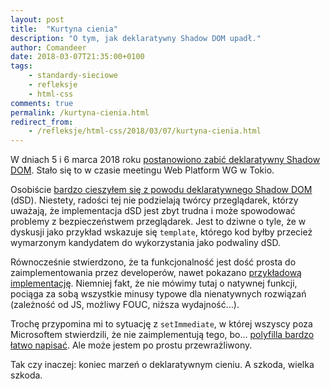```yaml
---
layout: post
title:  "Kurtyna cienia"
description: "O tym, jak deklaratywny Shadow DOM upadł."
author: Comandeer
date: 2018-03-07T21:35:00+0100
tags:
    - standardy-sieciowe
    - refleksje
    - html-css
comments: true
permalink: /kurtyna-cienia.html
redirect_from:
    - /refleksje/html-css/2018/03/07/kurtyna-cienia.html
---
```


W dniach 5 i 6 marca 2018 roku [postanowiono zabić deklaratywny Shadow DOM](https://github.com/whatwg/dom/issues/510#issuecomment-370980398). Stało się to w czasie meetingu Web Platform WG w Tokio.<!--more-->

Osobiście [bardzo cieszyłem się z powodu deklaratywnego Shadow DOM](https://blog.comandeer.pl/javascript/2017/10/31/deklaratywny-shadow-dom.html) (dSD). Niestety, radości tej nie podzielają twórcy przeglądarek, którzy uważają, że implementacja dSD jest zbyt trudna i może spowodować problemy z bezpieczeństwem przeglądarek. Jest to dziwne o tyle, że w dyskusji jako przykład wskazuje się `template`, którego kod byłby przecież wymarzonym kandydatem do wykorzystania jako podwaliny dSD.

Równocześnie stwierdzono, że ta funkcjonalność jest dość prosta do zaimplementowania przez developerów, nawet pokazano [przykładową implementację](https://github.com/whatwg/dom/issues/510#issuecomment-371015679). Niemniej fakt, że nie mówimy tutaj o natywnej funkcji, pociąga za sobą wszystkie minusy typowe dla nienatywnych rozwiązań (zależność od JS, możliwy FOUC, niższa wydajność…).

Trochę przypomina mi to sytuację z `setImmediate`, w której wszyscy poza Microsoftem stwierdzili, że nie zaimplementują tego, bo… [polyfilla bardzo łatwo napisać](https://www.nczonline.net/blog/2013/07/09/the-case-for-setimmediate/). Ale może jestem po prostu przewrażliwony.

Tak czy inaczej: koniec marzeń o deklaratywnym cieniu. A szkoda, wielka szkoda.
